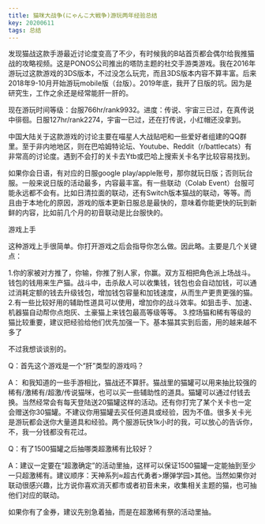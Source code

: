 ```yaml
---
title: 猫咪大战争(にゃんこ大戦争)游玩两年经验总结
key: 20200611
tags: 总结
---
```

发现猫战这款手游最近讨论度变高了不少，有时候我的B站首页都会偶尔给我推猫战的攻略视频。这是PONOS公司推出的塔防主题的社交手游类游戏。我在2016年游玩过这款游戏的3DS版本，不过没怎么玩完，而且3DS版本内容不算丰富。后来2018年9-10月开始游玩mobile版（台版）。2019年底，我开了日版的坑。因为是研究生，工作之余还是经常能肝一肝的。

现在游玩时间等级：台服766hr/rank9932。进度：传说、宇宙三已过，在真传说中徘徊。日服127hr/rank2274，宇宙一已过，还在打传说，小红帽还没拿到。

中国大陆关于这款游戏的讨论主要在喵星人大战贴吧和一些爱好者组建的QQ群里。至于非内地地区，则在巴哈姆特论坛、Youtube、Reddit（r/battlecats）有非常高的讨论度。遇到不会打的关卡去Ytb或巴哈上搜索关卡名字比较容易找到。

如果你会日语，有对应的日服google play/apple账号，那你就玩日版；否则玩台服。一般来说日版的活动最多，内容最丰富。有一些联动（Colab Event）台服可能永远都不会有。比如日清拉面的联动，还有Switch版本猫战的联动，等等。而且由于本地化的原因，游戏的版本更新日服总是最快的，意味着你能更快的玩到新鲜的内容，比如前几个月的初音联动是比台服快的。


游戏上手

这种游戏上手很简单。你打开游戏之后会指导你怎么做。因此略。主要是几个关键点：

1.你的家被对方推了，你输，你推了别人家，你赢。双方互相把角色派上场战斗。钱包的钱用来生产猫。战斗中，击杀敌人可以收集钱，钱包也会自动加钱，可以通过消耗定额的钱去升级钱包，增加钱包容量和加钱速度，从而生产更贵更强的猫。
2.有一些比较好用的辅助性道具可以使用，增加你的战斗效率。如狙击手、加速、机器猫自动帮你点炮灰、土豪猫上来钱包最高等级等等。
3.控场猫和稀有等级的猫比较重要，建议把经验给他们优先加强一下。基本猫其实到后面，用的越来越不多了

不过我想谈谈别的。

Q：首先这个游戏是一个“肝”类型的游戏吗？

A： 和我知道的一些手游相比，猫战还不算肝。猫战里的猫罐可以用来抽比较强的稀有/激稀有/超激/传说猫咪，也可以买一些辅助性的道具。猫罐可以通过付钱去换。当然经常会有每天登陆送20猫罐这样的活动。还有你打完了某个关卡也一定会赠送你30猫罐。不建议你用猫罐去买任何道具或经验，因为不值。很多关卡光是游玩都会送你大量道具和经验。两个服游玩快1k小时的我，可以放心的告诉你，不，我一分钱都没有花过。


Q：有了1500猫罐之后抽哪类超激稀有比较好？

A：建议一定要在“超激确定”的活动里抽，这样可以保证1500猫罐一定能抽到至少一只超激稀有。建议顺序：天神系列≈超古代勇者>爆弹学园>其他。当然如果你对联动很感兴趣，比方说你喜欢消灭都市或者初音未来，收集相关主题的猫，也可抽他们对应的联动。

如果你有了金券，建议先别急着抽，而是在超激稀有祭的活动里抽。



